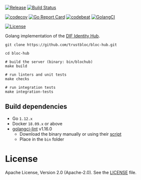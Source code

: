 [![Release](https://img.shields.io/github/release/trustbloc/bloc-hub.svg?style=flat-square)](https://github.com/trustbloc/bloc-hub/releases/latest)
[![Build Status](https://travis-ci.com/trustbloc/bloc-hub.svg?branch=master)](https://travis-ci.com/trustbloc/bloc-hub)

[![codecov](https://codecov.io/gh/trustbloc/bloc-hub/branch/master/graph/badge.svg)](https://codecov.io/gh/trustbloc/bloc-hub)
[![Go Report Card](https://goreportcard.com/badge/github.com/trustbloc/bloc-hub?style=flat-square)](https://goreportcard.com/report/github.com/trustbloc/bloc-hub)
[![codebeat](https://codebeat.co/badges/16512202-9758-4e2e-b0b8-4121724680b8)](https://codebeat.co/projects/github-com-trustbloc-bloc-hub-master)
[![GolangCI](https://golangci.com/badges/github.com/trustbloc/bloc-hub.svg)](https://golangci.com/r/github.com/trustbloc/bloc-hub)

[![License](https://img.shields.io/badge/License-Apache%202.0-blue.svg)](https://raw.githubusercontent.com/trustbloc/bloc-hub/master/LICENSE)

Golang implementation of the [DIF Identity Hub](https://github.com/decentralized-identity/identity-hub/blob/master/explainer.md).

```
git clone https://github.com/trustbloc/bloc-hub.git

cd bloc-hub

# build the server (binary: bin/blochub)
make build

# run linters and unit tests
make checks

# run integration tests
make integration-tests
```

## Build dependencies

* Go `1.12.x`
* Docker `18.09.x` or above
* [golangci-lint](https://github.com/golangci/golangci-lint) v1.16.0
    * Download the binary manually or using their [script](https://install.goreleaser.com/github.com/golangci/golangci-lint.sh)
    * Place in the `bin` folder

# License
Apache License, Version 2.0 (Apache-2.0). See the [LICENSE](LICENSE) file.
